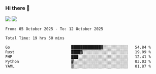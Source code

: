 ### Hi there 👋️

![](https://komarev.com/ghpvc/?username=Loner1024)
![](https://hit.yhype.me/github/profile?account_id=20189164)

<!--START_SECTION:waka-->

```txt
From: 05 October 2025 - To: 12 October 2025

Total Time: 19 hrs 50 mins

Go                           █████████████▓░░░░░░░░░░░   54.84 %
Rust                         ████▓░░░░░░░░░░░░░░░░░░░░   19.09 %
PHP                          ███░░░░░░░░░░░░░░░░░░░░░░   12.41 %
Python                       ▓░░░░░░░░░░░░░░░░░░░░░░░░   03.03 %
YAML                         ▒░░░░░░░░░░░░░░░░░░░░░░░░   01.87 %
```

<!--END_SECTION:waka-->



